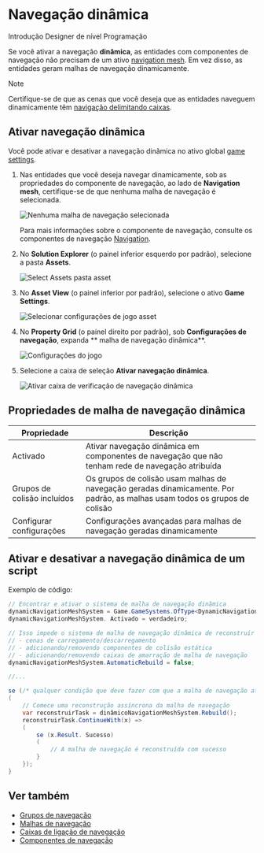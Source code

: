# Navegação dinâmica

<span class="badge text-bg-primary">Introdução</span>
<span class="badge text-bg-success"> Designer de nível </span>
<span class="badge text-bg-success">Programação</span>

Se você ativar a navegação **dinâmica**, as entidades com componentes de navegação não precisam de um ativo [navigation mesh](navigation-meshes.md). Em vez disso, as entidades geram malhas de navegação dinamicamente.

> [!Note]
> Certifique-se de que as cenas que você deseja que as entidades naveguem dinamicamente têm [navigação delimitando caixas](navigation-bounding-boxes.md).

## Ativar navegação dinâmica

Você pode ativar e desativar a navegação dinâmica no ativo global [game settings](../game-studio/game-settings.md).

1. Nas entidades que você deseja navegar dinamicamente, sob as propriedades do componente de navegação, ao lado de **Navigation mesh**, certifique-se de que nenhuma malha de navegação é selecionada.

   ![ Nenhuma malha de navegação selecionada](media/no-navigation-mesh-selected.png)

   Para mais informações sobre o componente de navegação, consulte os componentes de navegação [Navigation](navigation-components.md).

2. No **Solution Explorer** (o painel inferior esquerdo por padrão), selecione a pasta **Assets**.

   ![Select Assets pasta asset](media/select-asset-folder.png)

3. No **Asset View** (o painel inferior por padrão), selecione o ativo **Game Settings**.

   ![Selecionar configurações de jogo asset](media/select-game-settings-asset.png)

4. No **Property Grid** (o painel direito por padrão), sob **Configurações de navegação**, expanda ** malha de navegação dinâmica**.

   ![ Configurações do jogo ](media/expand-dynamic-navigation-mesh.png)

5. Selecione a caixa de seleção **Ativar navegação dinâmica**.

   ![ Ativar caixa de verificação de navegação dinâmica](media/enable-dynamic-navigation.png)

## Propriedades de malha de navegação dinâmica

| Propriedade | Descrição |
|---------------------------|--------------
| Activado | Ativar navegação dinâmica em componentes de navegação que não tenham rede de navegação atribuída |
| Grupos de colisão incluídos | Os grupos de colisão usam malhas de navegação geradas dinamicamente. Por padrão, as malhas usam todos os grupos de colisão |
| Configurar configurações | Configurações avançadas para malhas de navegação geradas dinamicamente |

## Ativar e desativar a navegação dinâmica de um script

Exemplo de código:

```cs
// Encontrar e ativar o sistema de malha de navegação dinâmica
dynamicNavigationMeshSystem = Game.GameSystems.OfType<DynamicNavigationMeshSystem>().FirstOrDefault();
dynamicNavigationMeshSystem. Activado = verdadeiro;

// Isso impede o sistema de malha de navegação dinâmica de reconstruir automaticamente nos casos de folowing:
// - cenas de carregamento/descarregamento
// - adicionando/removendo componentes de colisão estática
// - adicionando/removendo caixas de amarração de malha de navegação
dynamicNavigationMeshSystem.AutomaticRebuild = false;

//...

se (/* qualquer condição que deve fazer com que a malha de navegação atualize (por exemplo, porta aberta/fecha) */)
(
	// Comece uma reconstrução assíncrona da malha de navegação
	var reconstruirTask = dinâmicoNavigationMeshSystem.Rebuild();
	reconstruirTask.ContinueWith(x) =>
	(
		se (x.Result. Sucesso)
		(
			// A malha de navegação é reconstruída com sucesso
		}
	});
}
```

## Ver também

* [Grupos de navegação](navigation-groups.md)
* [Malhas de navegação](navigation-meshes.md)
* [Caixas de ligação de navegação](navigation-bounding-boxes.md)
* [Componentes de navegação](navigation-components.md)